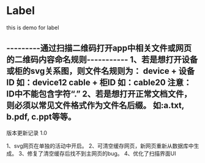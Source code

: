 # Label
this is demo for label

 ---------通过扫描二维码打开app中相关文件或网页的二维码内容命名规则-----------
1、若是想打开设备或柜的svg关系图，则文件名规则为：
device + 设备ID 如：device12
cable + 柜ID 如：cable20
注意：ID中不能包含字符“.”
2、若是想打开正常文档文件，则必须以常见文件格式作为文件名后缀。
如:a.txt, b.pdf, c.ppt等等。
-------------------------------------------------------------------

版本更新记录
1.0

1、svg网页在单独的活动中开启。
2、可清空缓存网页，新网页重新从数据库中生成。
3、修复了清空缓存后找不到主网页的bug。
4、优化了扫描界面UI
